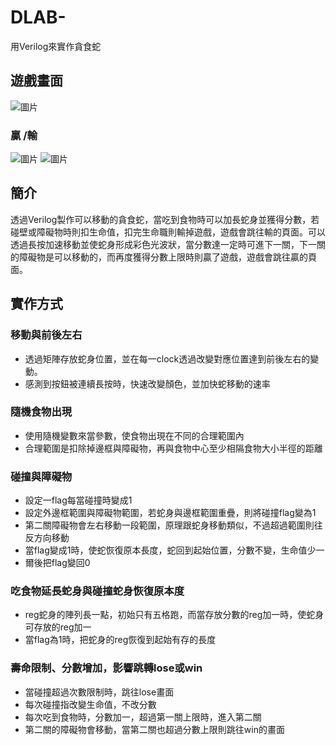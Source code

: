 # DLAB-
用Verilog來實作貪食蛇  
## 遊戲畫面
  ![圖片](https://img.onl/ljyILI)  
  ### 贏                  /輸
  ![圖片](https://img.onl/coKRTb)    ![圖片](https://img.onl/8dX0gQ)  
  
## 簡介
透過Verilog製作可以移動的貪食蛇，當吃到食物時可以加長蛇身並獲得分數，若碰壁或障礙物時則扣生命值，扣完生命職則輸掉遊戲，遊戲會跳往輸的頁面。可以透過長按加速移動並使蛇身形成彩色光波狀，當分數達一定時可進下一關，下一關的障礙物是可以移動的，而再度獲得分數上限時則贏了遊戲，遊戲會跳往贏的頁面。

## 實作方式
### 移動與前後左右
+ 透過矩陣存放蛇身位置，並在每一clock透過改變對應位置達到前後左右的變動。
+ 感測到按鈕被連續長按時，快速改變顏色，並加快蛇移動的速率
### 隨機食物出現
+ 使用隨機變數來當參數，使食物出現在不同的合理範圍內
+ 合理範圍是扣除掉邊框與障礙物，再與食物中心至少相隔食物大小半徑的距離
### 碰撞與障礙物
+ 設定一flag每當碰撞時變成1
+ 設定外邊框範圍與障礙物範圍，若蛇身與邊框範圍重疊，則將碰撞flag變為1
+ 第二關障礙物會左右移動一段範圍，原理跟蛇身移動類似，不過超過範圍則往反方向移動
+ 當flag變成1時，使蛇恢復原本長度，蛇回到起始位置，分數不變，生命值少一
+ 爾後把flag變回0
### 吃食物延長蛇身與碰撞蛇身恢復原本度
+ reg蛇身的陣列長一點，初始只有五格跑，而當存放分數的reg加一時，使蛇身可存放的reg加一
+ 當flag為1時，把蛇身的reg恢復到起始有存的長度
### 壽命限制、分數增加，影響跳轉lose或win
+ 當碰撞超過次數限制時，跳往lose畫面
+ 每次碰撞指改變生命值，不改分數
+ 每次吃到食物時，分數加一，超過第一關上限時，進入第二關
+ 第二關的障礙物會移動，當第二關也超過分數上限則跳往win的畫面
